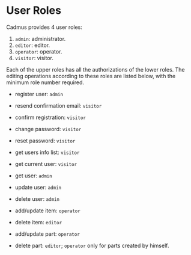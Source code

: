 # User Roles

Cadmus provides 4 user roles:

1. `admin`: administrator.
2. `editor`: editor.
3. `operator`: operator.
4. `visitor`: visitor.

Each of the upper roles has all the authorizations of the lower roles. The editing operations according to these roles are listed below, with the minimum role number required.

- register user: `admin`
- resend confirmation email: `visitor`
- confirm registration: `visitor`
- change password: `visitor`
- reset password: `visitor`

- get users info list: `visitor`
- get current user: `visitor`
- get user: `admin`
- update user: `admin`
- delete user: `admin`

- add/update item: `operator`
- delete item: `editor`
- add/update part: `operator`
- delete part: `editor`; `operator` only for parts created by himself.
